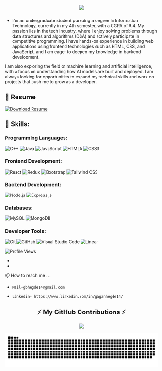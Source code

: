 <h1 align="center">
  <img src="https://readme-typing-svg.herokuapp.com?size=32&color=3498db&center=true&vCenter=true&width=500&lines=👋+Hi,+I'm+Gagan+Hegde!" />
</h1>

- I'm an undergraduate student pursuing a degree in Information Technology, currently in my 4th semester, with a CGPA of 9.4. 
My passion lies in the tech industry, where I enjoy solving problems through data structures and algorithms (DSA) and actively participate in competitive programming. 
I have hands-on experience in building web applications using frontend technologies such as HTML, CSS, and JavaScript, and I am eager to deepen my knowledge in backend development.

I am also exploring the field of machine learning and artificial intelligence, with a focus on understanding how AI models are built and deployed.
I am always looking for opportunities to expand my technical skills and work on projects that push me to grow as a developer.

## 📜 **Resume**
[![Download Resume](https://img.shields.io/badge/📄%20Download%20Resume-FF5733?style=for-the-badge&logo=adobeacrobatreader&logoColor=white&animation=blink)](https://gaganhegde14.github.io/Resume/GAGAN.pdf)


## 🚀 Skills:

### Programming Languages:
![C++](https://img.shields.io/badge/C++-00599C?style=for-the-badge&logo=cplusplus&logoColor=white)
![Java](https://img.shields.io/badge/Java-007396?style=for-the-badge&logo=java&logoColor=white)
![JavaScript](https://img.shields.io/badge/JavaScript-F7DF1E?style=for-the-badge&logo=javascript&logoColor=black)
![HTML5](https://img.shields.io/badge/HTML5-E34F26?style=for-the-badge&logo=html5&logoColor=white)
![CSS3](https://img.shields.io/badge/CSS3-1572B6?style=for-the-badge&logo=css3&logoColor=white)

### Frontend Development:
![React](https://img.shields.io/badge/React-20232A?style=for-the-badge&logo=react&logoColor=61DAFB)
![Redux](https://img.shields.io/badge/Redux-764ABC?style=for-the-badge&logo=redux&logoColor=white)
![Bootstrap](https://img.shields.io/badge/Bootstrap-563D7C?style=for-the-badge&logo=bootstrap&logoColor=white)
![Tailwind CSS](https://img.shields.io/badge/Tailwind_CSS-38B2AC?style=for-the-badge&logo=tailwind-css&logoColor=white)

### Backend Development:
![Node.js](https://img.shields.io/badge/Node.js-339933?style=for-the-badge&logo=nodedotjs&logoColor=white)
![Express.js](https://img.shields.io/badge/Express.js-000000?style=for-the-badge&logo=express&logoColor=white)

### Databases:
![MySQL](https://img.shields.io/badge/MySQL-4479A1?style=for-the-badge&logo=mysql&logoColor=white)
![MongoDB](https://img.shields.io/badge/MongoDB-4EA94B?style=for-the-badge&logo=mongodb&logoColor=white)

### Developer Tools:
![Git](https://img.shields.io/badge/Git-F05032?style=for-the-badge&logo=git&logoColor=white)
![GitHub](https://img.shields.io/badge/GitHub-181717?style=for-the-badge&logo=github&logoColor=white)
![Visual Studio Code](https://img.shields.io/badge/VS%20Code-0078D4?style=for-the-badge&logo=visualstudiocode&logoColor=white)
![Linear](https://img.shields.io/badge/Linear-5E5EDD?style=for-the-badge&logo=linear&logoColor=white)


![Profile Views](https://komarev.com/ghpvc/?username=your-GaganHegde14&color=blue)


- 

- 
 📫 How to reach me ...
-     Mail-gbhegde14@gmail.com
-     Linkedin- https://www.linkedin.com/in/gaganhegde14/



<!---
GaganHegde14/GaganHegde14 is a ✨ special ✨ repository because its `README.md` (this file) appears on your GitHub profile.
You can click the Preview link to take a look at your changes.
--->

<h2 align="center">⚡ My GitHub Contributions ⚡</h2>

<p align="center">
  <img src="https://github.com/GaganHegde14/GaganHegde14/blob/output/github-contribution-grid-snake.svg" />
</p>


![GitHub Snake](https://raw.githubusercontent.com/GaganHegde14/GaganHegde14/output/github-snake-dark.svg)
